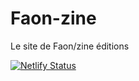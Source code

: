 # Faon-zine
Le site de Faon/zine éditions

[![Netlify Status](https://api.netlify.com/api/v1/badges/92f2ee70-e3e1-4d1c-8576-f01b138e1820/deploy-status)](https://app.netlify.com/sites/faon-zine-editions/deploys)
